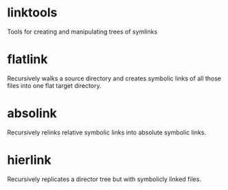 linktools
=========

Tools for creating and manipulating trees of symlinks

# flatlink
Recursively walks a source directory and creates symbolic links of all those files into one flat target directory.

# absolink
Recursively relinks relative symbolic links into absolute symbolic links.

# hierlink
Recursively replicates a director tree but with symbolicly linked files.
